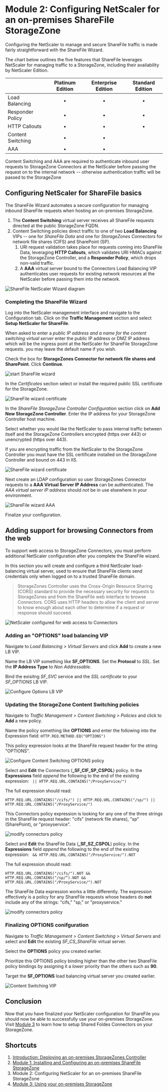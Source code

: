 # Module 2: Configuring NetScaler for an on-premises ShareFile StorageZone

Configuring the NetScaler to manage and secure ShareFile traffic is made fairly straightforward with the ShareFile Wizard.

The chart below outlines the five features that ShareFile leverages NetScaler for managing traffic to a StorageZone, including their availability by NetScaler Edition.


|                   | Platinum Edition | Enterprise Edition | Standard Edition |
| :---              | :---:            | :---:              | :---:            |
| Load Balancing		| •                | •                  | •                |
| Responder Policy	| •                | •                  | •                |
| HTTP Callouts		| •                | •                  | •                |
| Content Switching | •                | •                  |                  |
| AAA					| •                | •                  |                  |

Content Switching and AAA are required to authenticate inbound user requests to StorageZone Connectors at the NetScaler before passing the request on to the internal network -- otherwise authentication traffic will be passed to the StorageZone 

## Configuring NetScaler for ShareFile basics

The ShareFile Wizard automates a secure configuration for managing inbound ShareFile requests when hosting an on-premises StorageZone.

1. The **Content Switching** virtual server receives all ShareFile requests directed at the public StorageZone FQDN. 
2. Content Switching policies direct traffic to one of two **Load Balancing** VIPs -- one for *ShareFile Data* and one for *StorageZones Connectors* for network file shares (CIFS) and SharePoint (SP).
	1. URI request validation takes place for requests coming into ShareFile Data, leveraging **HTTP Callouts**, which validates URI HMACs against the StorageZone Controller, and a **Responder Policy**, which drops non-valid traffic.
	2. A **AAA** virtual server bound to the Connectors Load Balancing VIP authenticates user requests for existing network resources at the NetScaler before passing them into the network.

![ShareFile NetScaler Wizard diagram](images/sf-deploy-netscaler.png)

### Completing the ShareFile Wizard

Log into the NetScaler management interface and navigate to the Configuration tab. Click on the **Traffic Management** section and select **Setup NetScaler for ShareFile**.

When asked to enter a *public IP address and a name for the content switching virtual server* enter the public IP address or DMZ IP address which will be the ingress point at the NetScaler for ShareFile StorageZone requests. you may leave the default name if you wish. 

Check the box for **StorageZones Connector for network file shares and SharePoint**. Click **Continue**. 

![start ShareFile wizard](images/sfwizard-csip.gif)

In the *Certificates* section select or install the required public SSL certificate for the StorageZone.

![ShareFile wizard certificate](images/sfwizard-cert.gif)

In the *ShareFile StorageZone Controller Configuration* section click on **Add New StorageZone Controller**. Enter the IP address for your StorageZone Controller host machine.

Select whether you would like the NetScaler to pass internal traffic between itself and the StorageZone Controllers encrypted (https over 443) or unencrypted (https over 443).

If you are encrypting traffic from the NetScaler to the StorageZone Controller you must have the SSL certificate installed on the StorageZone Controller and bound on 443 in IIS.

![ShareFile wizard certificate](images/sfwizard-server.gif)

Next create an LDAP configuration so user StorageZones Connector requests to a **AAA Virtual Server IP Address** can be authenticated. The *AAA virtual server IP address* should *not* be in use elsewhere in your environment.

![ShareFile wizard AAA](images/sfwizard-aaa.gif)

Finalize your configuration.

## Adding support for browsing Connectors from the web

To support web access to StorageZone Connectors, you must perform additional NetScaler configuration after you complete the ShareFile wizard.

In this section you will create and configure a third NetScaler load-balancing virtual server, used to ensure that ShareFile clients send credentials only when logged on to a trusted ShareFile domain.

> StorageZones Controller uses the Cross-Origin Resource Sharing (CORS) standard to provide the necessary security for requests to StorageZones and from the ShareFile web interface to browse Connectors. CORS uses HTTP headers to allow the client and server to know enough about each other to determine if a request or response should succeed.

![NetScaler configured for web access to Connectors](images/sf-deploy-netscaler-web-connectors.png)

### Adding an "OPTIONS" load balancing VIP

Navigate to *Load Balancing > Virtual Servers* and click **Add** to create a new LB VIP.

Name the LB VIP something like **SF_OPTIONS**. Set the **Protocol** to *SSL*. Set the **IP Address Type** to *Non Addressable*.

Bind the exisitng *SF_SVC* service and the *SSL certificate* to your *SF_OPTIONS* LB VIP.

![Configure Options LB VIP](images/sfoptions-lb.gif)

### Updating the StorageZone Content Switching policies

Navigate to *Traffic Management > Content Switching > Policies* and click to **Add** a new policy. 

Name the policy something like **OPTIONS** and enter the following into the Expression field: `HTTP.REQ.METHOD.EQ("OPTIONS")`

This policy expression looks at the ShareFile request header for the string "OPTIONS".

![Configure Content Switching OPTIONS policy](images/sfoptions-cs-policy.gif)

Select and **Edit** the Connectors (**_SF_CIF_SP_CSPOL**) policy. In the **Expressions** field *append* the following to the end of the existing expression: ` || HTTP.REQ.URL.CONTAINS("/ProxyService/")`

The full expression should read:

	HTTP.REQ.URL.CONTAINS("/cifs/") || HTTP.REQ.URL.CONTAINS("/sp/") || HTTP.REQ.URL.CONTAINS("/ProxyService/") 

This Connectors policy expression is looking for any one of the three strings in the ShareFile request header: "cifs" (network file shares), "sp" (SharePoint), or "proxyservice".

![modify connectors policy](images/connector-policy.gif)

Select and **Edit** the ShareFile Data (**_SF_SZ_CSPOL**) policy. In the **Expressions** field *append* the following to the end of the existing expression: ` && HTTP.REQ.URL.CONTAINS("/ProxyService/").NOT`

The full expression should read:

	HTTP.REQ.URL.CONTAINS("/cifs/").NOT && HTTP.REQ.URL.CONTAINS("/sp/“).NOT && HTTP.REQ.URL.CONTAINS("/ProxyService/").NOT  

The ShareFile Data expression works a little differently. The expression effectively is a policy for any ShareFile requests whose headers do **not** include any of the strings: "cifs," "sp," or "proxyservice."

![modify connectors policy](images/connector-policy.gif)

### Finalizing OPTIONS conifguration

Navigate to *Traffic Management > Content Switching > Virtual Servers* and select and **Edit** the existing *SF_CS_ShareFile* virtual server.

Select the **OPTIONS** policy you created earlier.

Prioritize this OPTIONS policy binding higher than the other two ShareFile policy bindings by assigning it a *lower* priority than the others such as **90**.

Target the **SF_OPTIONS** load balancing virtual server you created earlier.

![Content Switching VIP](images/sfoptions-cs-vip.gif)

## Conclusion

Now that you have finalized your NetScaler configuration for ShareFile you should now be able to successfully use your on-premises StorageZone. Visit [Module 3](../Module-3) to learn how to setup Shared Foldes Connectors on your StorageZone.

## Shortcuts

1. [Introduction: Deploying an on-premises StorageZones Controller](../../)
2. [Module 1: Installing and Configuring an on-premises ShareFile StorageZone](../Module-1)
3. Module 2: Configuring NetScaler for an on-premises ShareFile StorageZone
4. [Module 3: Using your on-premises StorageZone](../Module-3)